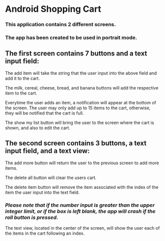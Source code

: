 # Android Shopping Cart

### This application contains 2 different screens.

### The app has been created to be used in portrait mode.


## The first screen contains 7 buttons and a text input field:

The add item will take the string that the user input into the above field and add it to the cart.

The milk, cereal, cheese, bread, and banana buttons will add the respective item to the cart.

Everytime the user adds an item, a notification will appear at the bottom of the screen.
The user may only add up to 15 items to the cart, otherwise, they will be notified that the cart is full.

The show my list button will bring the user to the screen where the cart is shown, and also to edit the cart.


## The second screen contains 3 buttons, a text input field, and a text view:

The add more button will return the user to the previous screen to add more items.

The delete all button will clear the users cart.

The delete item button will remove the item associated with the index of the item the user input into the text field.
### *Please note that if the number input is greater than the upper integer limit, or if the box is left blank, the app will crash if the roll button is pressed.*

The text view, located in the center of the screen, will show the user each of the items in the cart following an index.
